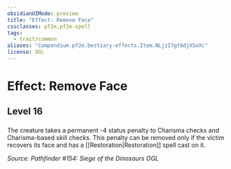 ```yaml
---
obsidianUIMode: preview
title: "Effect: Remove Face"
cssclasses: pf2e,pf2e-spell
tags:
  - trait/common
aliases: "Compendium.pf2e.bestiary-effects.Item.NLjzI7gt6djXSoXc"
license: OGL
---
```

# Effect: Remove Face
## Level 16
### 






The creature takes a permanent -4 status penalty to Charisma checks and Charisma-based skill checks. This penalty can be removed only if the victim recovers its face and has a [[Restoration|Restoration]] spell cast on it.

*Source: Pathfinder #154: Siege of the Dinosaurs*
*OGL*